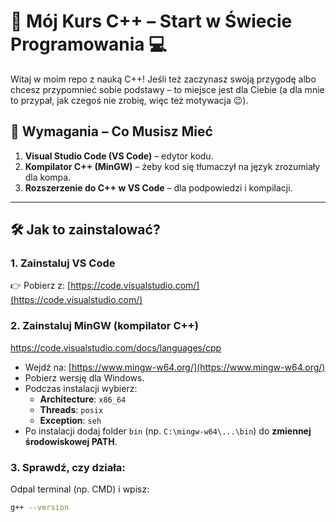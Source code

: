 # 🚀 Mój Kurs C++ – Start w Świecie Programowania 💻

Witaj w moim repo z nauką C++! Jeśli też zaczynasz swoją przygodę albo chcesz przypomnieć sobie podstawy – to miejsce jest dla Ciebie (a dla mnie to przypał, jak czegoś nie zrobię, więc też motywacja 😉).

## 🔧 Wymagania – Co Musisz Mieć

1. **Visual Studio Code (VS Code)** – edytor kodu.
2. **Kompilator C++ (MinGW)** – żeby kod się tłumaczył na język zrozumiały dla kompa.
3. **Rozszerzenie do C++ w VS Code** – dla podpowiedzi i kompilacji.

---

## 🛠️ Jak to zainstalować?

### 1. Zainstaluj **VS Code**  
👉 Pobierz z: [https://code.visualstudio.com/](https://code.visualstudio.com/)

### 2. Zainstaluj **MinGW (kompilator C++)**
https://code.visualstudio.com/docs/languages/cpp

- Wejdź na: [https://www.mingw-w64.org/](https://www.mingw-w64.org/)
- Pobierz wersję dla Windows.
- Podczas instalacji wybierz:
  - **Architecture**: `x86_64`
  - **Threads**: `posix`
  - **Exception**: `seh`
- Po instalacji dodaj folder `bin` (np. `C:\mingw-w64\...\bin`) do **zmiennej środowiskowej PATH**.

### 3. Sprawdź, czy działa:

Odpal terminal (np. CMD) i wpisz:

```bash
g++ --version
